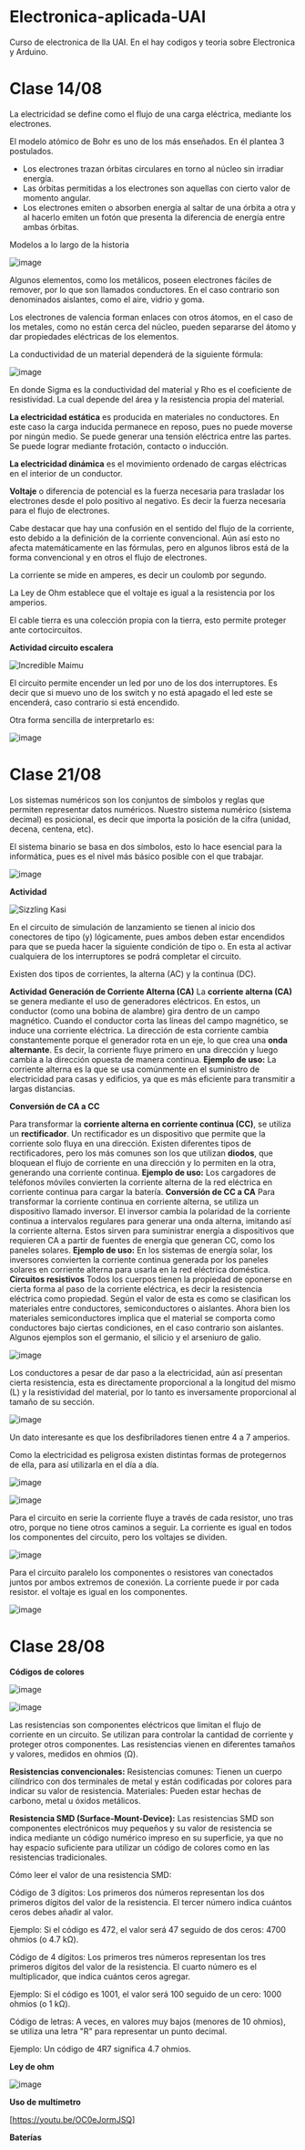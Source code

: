# **Electronica-aplicada-UAI**
Curso de electronica de lla UAI. En el hay codigos y teoria sobre Electronica y Arduino.

# Clase 14/08
La electricidad se define como el flujo de una carga eléctrica, mediante los electrones. 

El modelo atómico de Bohr es uno de los más enseñados. En él plantea 3 postulados.
  - Los electrones trazan órbitas circulares en torno al núcleo sin irradiar energía.
  - Las órbitas permitidas a los electrones son aquellas con cierto valor de momento angular. 
  - Los electrones emiten o absorben energía al saltar de una órbita a otra y al hacerlo emiten un fotón que presenta la diferencia de energía entre ambas órbitas. 

Modelos a lo largo de la historia

![image](https://github.com/user-attachments/assets/55bfd6f0-6c8c-405c-a8df-eca652aafbc9)

Algunos elementos, como los metálicos, poseen electrones fáciles de remover, por lo que son llamados conductores. En el caso contrario son denominados aislantes, como el aire, vidrio y goma.

Los electrones de valencia forman enlaces con otros átomos, en el caso de los metales, como no están cerca del núcleo, pueden separarse del átomo y dar propiedades eléctricas de los elementos. 

La conductividad de un material dependerá de la siguiente fórmula:

![image](https://github.com/user-attachments/assets/ca4c42da-53bb-4dc2-b1f8-a5cbf3431b92)

En donde Sigma es la conductividad del material y Rho es el coeficiente de resistividad. La cual depende del área y la resistencia propia del material.

**La electricidad estática** es producida en materiales no conductores. En este caso la carga inducida permanece en reposo, pues no puede moverse por ningún medio. Se puede generar una tensión eléctrica entre las partes. Se puede lograr mediante frotación, contacto o inducción.

**La electricidad dinámica** es el movimiento ordenado de cargas eléctricas en el interior de un conductor. 

**Voltaje** o diferencia de potencial es la fuerza necesaria para trasladar los electrones desde el polo positivo al negativo. Es decir la fuerza necesaria para el flujo de electrones. 

Cabe destacar que hay una confusión en el sentido del flujo de la corriente, esto debido a la definición de la corriente convencional. Aún así esto no afecta matemáticamente en las fórmulas, pero en algunos libros está de la forma convencional y en otros el flujo de electrones. 

La corriente se mide en amperes, es decir un coulomb por segundo.

La Ley de Ohm establece que el voltaje es igual a la resistencia por los amperios.

El cable tierra es una colección propia con la tierra, esto permite proteger ante cortocircuitos.

**Actividad circuito escalera**

![Incredible Maimu](https://github.com/user-attachments/assets/234d5a74-a1f9-4ee5-8b92-d68fe311cc32)

El circuito permite encender un led por uno de los dos interruptores. Es decir que si muevo uno de los switch y no está apagado el led este se encenderá, caso contrario si está encendido.

Otra forma sencilla de interpretarlo es: 

![image](https://github.com/user-attachments/assets/e0be8522-f022-431b-8ea3-0ef89c5bfeaa)

# **Clase 21/08**
Los sistemas numéricos son los conjuntos de símbolos y reglas que permiten representar datos numéricos. Nuestro sistema numérico (sistema decimal) es posicional, es decir que importa la posición de la cifra (unidad, decena, centena, etc). 


El sistema binario se basa en dos símbolos, esto lo hace esencial para la informática, pues es el nivel más básico posible con el que trabajar.

![image](https://github.com/user-attachments/assets/624c3bf2-f9e6-4c50-9acc-0a41a4ba60a0)

**Actividad**

![Sizzling Kasi](https://github.com/user-attachments/assets/81b2922f-caed-46db-a51b-dd776d268057)

En el circuito de simulación de lanzamiento se tienen al inicio dos conectores de tipo (y) lógicamente, pues ambos deben estar encendidos para que se pueda hacer la siguiente condición de tipo o. En esta al activar cualquiera de los interruptores se podrá completar el circuito. 

Existen dos tipos de corrientes, la alterna (AC) y la continua (DC).

**Actividad**
**Generación de Corriente Alterna (CA)**
La **corriente alterna (CA)** se genera mediante el uso de generadores eléctricos. En estos, un conductor (como una bobina de alambre) gira dentro de un campo magnético. Cuando el conductor corta las líneas del campo magnético, se induce una corriente eléctrica. La dirección de esta corriente cambia constantemente porque el generador rota en un eje, lo que crea una **onda alternante**. Es decir, la corriente fluye primero en una dirección y luego cambia a la dirección opuesta de manera continua.
**Ejemplo de uso:** La corriente alterna es la que se usa comúnmente en el suministro de electricidad para casas y edificios, ya que es más eficiente para transmitir a largas distancias.

**Conversión de CA a CC**

Para transformar la **corriente alterna en corriente continua (CC)**, se utiliza un **rectificador**. Un rectificador es un dispositivo que permite que la corriente solo fluya en una dirección. Existen diferentes tipos de rectificadores, pero los más comunes son los que utilizan **diodos**, que bloquean el flujo de corriente en una dirección y lo permiten en la otra, generando una corriente continua.
**Ejemplo de uso:** Los cargadores de teléfonos móviles convierten la corriente alterna de la red eléctrica en corriente continua para cargar la batería.
**Conversión de CC a CA**
Para transformar la corriente continua en corriente alterna, se utiliza un dispositivo llamado inversor. El inversor cambia la polaridad de la corriente continua a intervalos regulares para generar una onda alterna, imitando así la corriente alterna. Estos sirven para suministrar energía a dispositivos que requieren CA a partir de fuentes de energía que generan CC, como los paneles solares.
**Ejemplo de uso:** En los sistemas de energía solar, los inversores convierten la corriente continua generada por los paneles solares en corriente alterna para usarla en la red eléctrica doméstica.
**Circuitos resistivos**
Todos los cuerpos tienen la propiedad de oponerse en cierta forma al paso de la corriente eléctrica, es decir la resistencia eléctrica como propiedad. Según el valor de esta es como se clasifican los materiales entre conductores, semiconductores o aislantes.  Ahora bien los materiales semiconductores implica que el material se comporta como conductores bajo ciertas condiciones, en el caso contrario son aislantes. Algunos ejemplos son el germanio, el silicio y el arseniuro de galio.

![image](https://github.com/user-attachments/assets/2e573a1b-11ae-460d-9f39-50aea6515a17)

Los conductores a pesar de dar paso a la electricidad, aún así presentan cierta resistencia, esta es directamente proporcional a la longitud del mismo (L) y la resistividad del material, por lo tanto es inversamente proporcional al tamaño de su sección.

![image](https://github.com/user-attachments/assets/f47101a9-b265-48b5-b518-bfc56d6d22d1)

Un dato interesante es que los desfibriladores tienen entre 4 a 7 amperios. 

Como la electricidad es peligrosa existen distintas formas de protegernos de ella, para así utilizarla en el día a día. 

![image](https://github.com/user-attachments/assets/0ee081dd-bdc0-45a7-a849-be2bf8f8eb38)

![image](https://github.com/user-attachments/assets/299f0f51-b2f0-4cdc-8e3a-008a0b0a9c59)

Para el circuito en serie la corriente fluye a través de cada resistor, uno
tras otro, porque no tiene otros caminos a seguir. La corriente es igual en todos los componentes del circuito, pero los voltajes se dividen. 

![image](https://github.com/user-attachments/assets/40856af2-66a1-43a7-9079-57e28fd1e8c9)

Para el circuito paralelo los componentes o resistores van conectados juntos por ambos extremos de conexión. La corriente puede ir por cada resistor. el voltaje es igual en los componentes. 

![image](https://github.com/user-attachments/assets/03b87cbe-9109-4326-9e8d-a7e3800bb9ca)

# **Clase 28/08**
**Códigos de colores**

![image](https://github.com/user-attachments/assets/36d49ce9-a550-4504-a8c7-370590c52468)

![image](https://github.com/user-attachments/assets/7ea72ac7-a3f6-43ed-adf0-6877422ebbf4)

Las resistencias son componentes eléctricos que limitan el flujo de corriente en un circuito. Se utilizan para controlar la cantidad de corriente y proteger otros componentes. Las resistencias vienen en diferentes tamaños y valores, medidos en ohmios (Ω).

**Resistencias convencionales:**
Resistencias comunes: Tienen un cuerpo cilíndrico con dos terminales de metal y están codificadas por colores para indicar su valor de resistencia.
Materiales: Pueden estar hechas de carbono, metal u óxidos metálicos.

**Resistencia SMD (Surface-Mount-Device):**
Las resistencias SMD son componentes electrónicos muy pequeños y su valor de resistencia se indica mediante un código numérico impreso en su superficie, ya que no hay espacio suficiente para utilizar un código de colores como en las resistencias tradicionales.

Cómo leer el valor de una resistencia SMD: 

Código de 3 dígitos:
Los primeros dos números representan los dos primeros dígitos del valor de la resistencia. El tercer número indica cuántos ceros debes añadir al valor. 

Ejemplo: Si el código es 472, el valor será 47 seguido de dos ceros: 4700 ohmios (o 4.7 kΩ).

Código de 4 dígitos:
Los primeros tres números representan los tres primeros dígitos del valor de la resistencia. El cuarto número es el multiplicador, que indica cuántos ceros agregar.

Ejemplo: Si el código es 1001, el valor será 100 seguido de un cero: 1000 ohmios (o 1 kΩ).

Código de letras:
A veces, en valores muy bajos (menores de 10 ohmios), se utiliza una letra "R" para representar un punto decimal.

Ejemplo: Un código de 4R7 significa 4.7 ohmios.

**Ley de ohm**

![image](https://github.com/user-attachments/assets/116ab258-ad18-4a90-be1a-b9d4e9c95384)

**Uso de multimetro**

[https://youtu.be/OC0eJormJSQ]

**Baterías**

